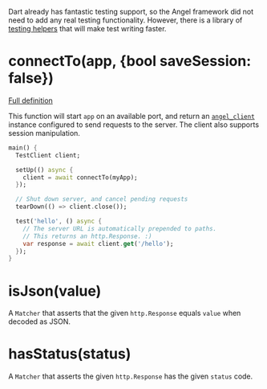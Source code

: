 Dart already has fantastic testing support, so the Angel framework did not need to add any real testing functionality. However, there is a library of [testing helpers](https://github.com/angel-dart/test) that will make test writing faster.

# connectTo(app, {bool saveSession: false})

[Full definition](https://www.dartdocs.org/documentation/angel_test/latest/angel_test/connectTo.html)

This function will start `app` on an available port, and return an [`angel_client`]() instance configured to send requests to the server. The client also supports session manipulation.

```dart
main() {
  TestClient client;

  setUp(() async {
    client = await connectTo(myApp);
  });

  // Shut down server, and cancel pending requests
  tearDown(() => client.close());

  test('hello', () async {
    // The server URL is automatically prepended to paths.
    // This returns an http.Response. :)
    var response = await client.get('/hello');
  });
}
```

# isJson(value)
A `Matcher` that asserts that the given `http.Response` equals `value` when decoded as JSON.

# hasStatus(status)
A `Matcher` that asserts the given `http.Response` has the given `status` code.